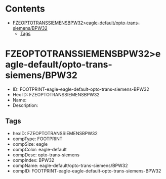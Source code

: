 



Contents
========

* [FZEOPTOTRANSSIEMENSBPW32>eagle-default/opto-trans-siemens/BPW32](#fzeoptotranssiemensbpw32eagle-defaultopto-trans-siemensbpw32)
	* [Tags](#tags)

# FZEOPTOTRANSSIEMENSBPW32>eagle-default/opto-trans-siemens/BPW32

- ID: FOOTPRINT-eagle-eagle-default-opto-trans-siemens-BPW32
- Hex ID: FZEOPTOTRANSSIEMENSBPW32
- Name: 
- Description: 

## Tags

- hexID: FZEOPTOTRANSSIEMENSBPW32
- oompType: FOOTPRINT
- oompSize: eagle
- oompColor: eagle-default
- oompDesc: opto-trans-siemens
- oompIndex: BPW32
- oompName: eagle-default/opto-trans-siemens/BPW32
- oompID: FOOTPRINT-eagle-eagle-default-opto-trans-siemens-BPW32
